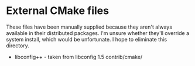 # External CMake files

These files have been manually supplied because they aren't always available
in their distributed packages. I'm unsure whether they'll override a system
install, which would be unfortunate. I hope to eliminate this directory.

* libconfig++ - taken from libconfig 1.5 contrib/cmake/
